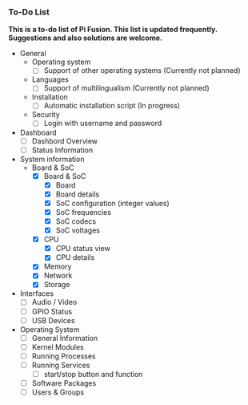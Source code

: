 ### To-Do List
**This is a to-do list of Pi Fusion. This list is updated frequently. Suggestions and also solutions are welcome.**
- General
  - Operating system
    - [ ] Support of other operating systems (Currently not planned)
  - Languages
    - [ ] Support of multilingualism (Currently not planned)
  - Installation
    - [ ] Automatic installation script (In progress)
  - Security
    - [ ] Login with username and password
- Dashboard
  - [ ] Dashbord Overview
  - [ ] Status Information
- System information
  - Board & SoC
    - [x] Board & SoC
	   - [x] Board
	   - [x] Board details
	   - [x] SoC configuration (integer values)
	   - [x] SoC frequencies
	   - [x] SoC codecs
	   - [x] SoC voltages
    - [x] CPU
	   - [x] CPU status view
	   - [x] CPU details
    - [x] Memory
    - [x] Network
    - [x] Storage
 - Interfaces
   - [ ] Audio / Video
   - [ ] GPIO Status
   - [ ] USB Devices
 - Operating System
   - [ ] General Information
   - [ ] Kernel Modules
   - [ ] Running Processes
   - [ ] Running Services
      - [ ] start/stop button and function
   - [ ] Software Packages
   - [ ] Users & Groups
